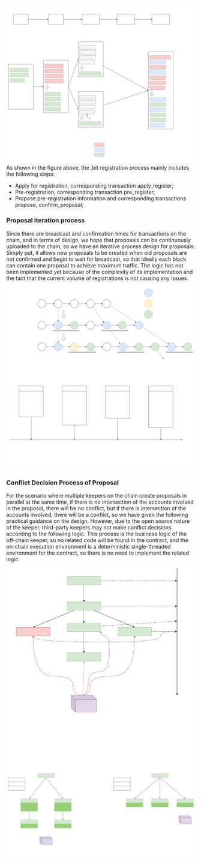 ![Registration](../../images/account_regitstration_process.svg)
As shown in the figure above, the .bit registration process mainly includes the following steps:
- Apply for registration, corresponding transaction apply_register;
- Pre-registration, corresponding transaction pre_register;
- Propose pre-registration information and corresponding transactions propose, confirm_proposal;

### Proposal iteration process
Since there are broadcast and confirmation times for transactions on the chain, and in terms of design, we hope that proposals can be continuously uploaded to the chain, so we have an iterative process design for proposals. Simply put, it allows new proposals to be created when old proposals are not confirmed and begin to wait for broadcast, so that ideally each block can contain one proposal to achieve maximum traffic.
The logic has not been implemented yet because of the complexity of its implementation and the fact that the current volume of registrations is not causing any issues.

![Keeper proposal](../../images/keeper-proposal-iteration-linked-list-view.svg)

### Conflict Decision Process of Proposal
For the scenario where multiple keepers on the chain create proposals in parallel at the same time, if there is no intersection of the accounts involved in the proposal, there will be no conflict, but if there is intersection of the accounts involved, there will be a conflict, so we have given the following practical guidance on the design. However, due to the open source nature of the keeper, third-party keepers may not make conflict decisions according to the following logic.
This process is the business logic of the off-chain keeper, so no related code will be found in the contract, and the on-chain execution environment is a deterministic single-threaded environment for the contract, so there is no need to implement the related logic.
![Decision making](../../images/decision-making-on-proposals.svg)
![Conflicts of proposal](../../images/conflics-of-proposal.svg)
